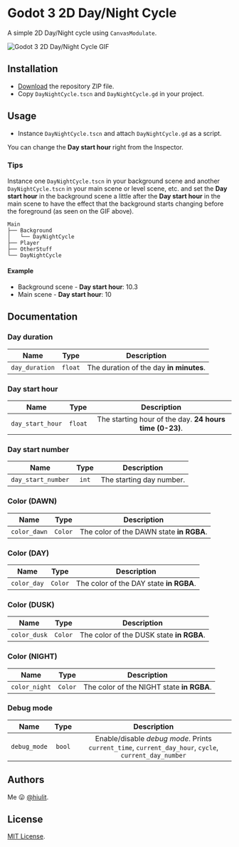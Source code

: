 # Godot 3 2D Day/Night Cycle

A simple 2D Day/Night cycle using `CanvasModulate`.

![Godot 3 2D Day/Night Cycle GIF](day_night_cycle_godot_3.gif)

## Installation

* [Download](https://github.com/hiulit/Godot-3-2D-Day-Night-Cycle/archive/master.zip) the repository ZIP file.
* Copy `DayNightCycle.tscn` and `DayNightCycle.gd` in your project.

## Usage

* Instance `DayNightCycle.tscn` and  attach `DayNightCycle.gd` as a script.

You can change the **Day start hour** right from the Inspector.


### Tips

Instance one `DayNightCycle.tscn` in your background scene and another `DayNightCycle.tscn` in your main scene or level scene, etc. and set the **Day start hour** in the background scene a little after the **Day start hour** in the main scene to have the effect that the background starts changing before the foreground (as seen on the GIF above).

```
Main
├── Background
│   └── DayNightCycle
├── Player
├── OtherStuff
└── DayNightCycle
```

#### Example

* Background scene - **Day start hour**: 10.3
* Main scene - **Day start hour**: 10

## Documentation

### Day duration

| Name | Type | Description |
| :---: | :---: | :---: |
| `day_duration` | `float` | The duration of the day **in minutes**. |

### Day start hour

| Name | Type | Description |
| :---: | :---: | :---: |
| `day_start_hour` | `float` | The starting hour of the day. **24 hours time (0-23)**. |

### Day start number

| Name | Type | Description |
| :---: | :---: | :---: |
| `day_start_number` | `int` | The starting day number. |

### Color (DAWN)

| Name | Type | Description |
| :---: | :---: | :---: |
| `color_dawn` | `Color` | The color of the DAWN state **in RGBA**. |

### Color (DAY)

| Name | Type | Description |
| :---: | :---: | :---: |
| `color_day` | `Color` | The color of the DAY state **in RGBA**. |

### Color (DUSK)

| Name | Type | Description |
| :---: | :---: | :---: |
| `color_dusk` | `Color` | The color of the DUSK state **in RGBA**. |

### Color (NIGHT)

| Name | Type | Description |
| :---: | :---: | :---: |
| `color_night` | `Color` | The color of the NIGHT state **in RGBA**. |

### Debug mode

| Name | Type | Description |
| :---: | :---: | :---: |
| `debug_mode` | `bool` | Enable/disable *debug mode*. Prints `current_time`, `current_day_hour`, `cycle`, `current_day_number`|

## Authors

Me 😛 [@hiulit](https://github.com/hiulit).

## License

[MIT License](/LICENSE).

